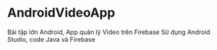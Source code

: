 # AndroidVideoApp
Bài tập lớn Android, App quản lý Video trên Firebase
Sử dụng Android Studio, code Java và Firebase
